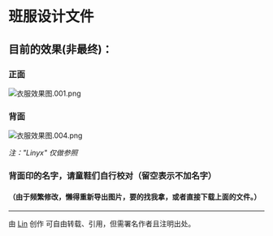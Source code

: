 # 班服设计文件
## 目前的效果(非最终)：

### 正面
![衣服效果图.001.png](http://upload-images.jianshu.io/upload_images/2218072-b65d6139577a133d.png?imageMogr2/auto-orient/strip%7CimageView2/2/w/1240)

### 背面
![衣服效果图.004.png](http://upload-images.jianshu.io/upload_images/2218072-f42769418e6a2674.png?imageMogr2/auto-orient/strip%7CimageView2/2/w/1240)


*注："Linyx" 仅做参照*

### 背面印的名字，请童鞋们自行校对（留空表示不加名字）

#### （由于频繁修改，懒得重新导出图片，要的找我拿，或者直接下载上面的文件。）




---

由 [Lin](https://linyuxuanlin.github.io) 创作
可自由转载、引用，但需署名作者且注明出处。


